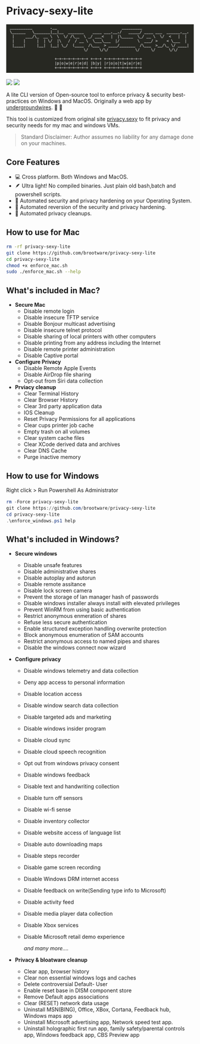 # Privacy-sexy-lite

<p align="center">
  <img src="./privacyascii.png" alt="Privacy is sexy!"/>
</p>

<img src="https://img.shields.io/badge/build-passing-bright"> <img src="https://img.shields.io/badge/release-v1.0.0-blue">

A lite CLI version of Open-source tool to enforce privacy & security best-practices on Windows and MacOS. Originally a web app by [undergroundwires](https://github.com/undergroundwires). 🍑 🍆

This tool is customized from original site [privacy.sexy](https://privacy.sexy) to fit privacy and security needs for my mac and windows VMs.

> Standard Disclaimer: Author assumes no liability for any damage done on your machines.

## Core Features

- 💻 Cross platform. Both Windows and MacOS.
- 🪶 Ultra light! No compiled binaries. Just plain old bash,batch and powershell scripts.
- 🙅 Automated security and privacy hardening on your Operating System.
- 🔁 Automated reversion of the security and privacy hardening.
- 🧹 Automated privacy cleanups.

## How to use for Mac

```bash
rm -rf privacy-sexy-lite
git clone https://github.com/brootware/privacy-sexy-lite
cd privacy-sexy-lite
chmod +x enforce_mac.sh
sudo ./enforce_mac.sh --help
```

## What's included in Mac?

- **Secure Mac**
  - Disable remote login
  - Disable insecure TFTP service
  - Disable Bonjour multicast advertising
  - Disable insecure telnet protocol
  - Disable sharing of local printers with other computers
  - Disable printing from any address including the Internet
  - Disable remote printer administration
  - Disable Captive portal
- **Configure Privacy**
  - Disable Remote Apple Events
  - Disable AirDrop file sharing
  - Opt-out from Siri data collection
- **Prviacy cleanup**
  - Clear Terminal History
  - Clear Browser History
  - Clear 3rd party application data
  - IOS Cleanup
  - Reset Privacy Permissions for all applications
  - Clear cups printer job cache
  - Empty trash on all volumes
  - Clear system cache files
  - Clear XCode derived data and archives
  - Clear DNS Cache
  - Purge inactive memory

## How to use for Windows

Right click > Run Powershell As Administrator

```powershell
rm -Force privacy-sexy-lite
git clone https://github.com/brootware/privacy-sexy-lite
cd privacy-sexy-lite
.\enforce_windows.ps1 help
```

## What's included in Windows?

- **Secure windows**
  - Disable unsafe features
  - Disable administrative shares
  - Disable autoplay and autorun
  - Disable remote assitance
  - Disable lock screen camera
  - Prevent the storage of lan manager hash of passwords
  - Disable windows installer always install with elevated privileges
  - Prevent WinRM from using basic authentication
  - Restrict anonymous enmeration of shares
  - Refuse less secure authentication
  - Enable structured exception handling overwrite protection
  - Block anonymous enumeration of SAM accounts
  - Restrict anonymous access to named pipes and shares
  - Disable the windows connect now wizard
- **Configure privacy**
  - Disable windows telemetry and data collection
  - Deny app access to personal information
  - Disable location access
  - Disable window search data collection
  - Disable targeted ads and marketing
  - Disable windows insider program
  - Disable cloud sync
  - Disable cloud speech recognition
  - Opt out from windows privacy consent
  - Disable windows feedback
  - Disable text and handwriting collection
  - Disable turn off sensors
  - Disable wi-fi sense
  - Disable inventory collector
  - Disable website access of language list
  - Disable auto downloading maps
  - Disable steps recorder
  - Disable game screen recording
  - Disable Windows DRM internet access
  - Disable feedback on write(Sending type info to Microsoft)
  - Disable activity feed
  - Disable media player data collection
  - Disable Xbox services
  - Disable Microsoft retail demo experience

    *and many more....*

- **Privacy & bloatware cleanup**
  - Clear app, browser history
  - Clear non essential windows logs and caches
  - Delete controversial Default- User
  - Enable reset base in DISM component store
  - Remove Default apps associations
  - Clear (RESET) network data usage
  - Uninstall MSN(BING), Office, XBox, Cortana, Feedback hub, Windows maps app
  - Uninstall Microsoft advertising app, Network speed test app.
  - Uninstall holographic first run app, family safety/parental controls app, Windows feedback app, CBS Preview app

